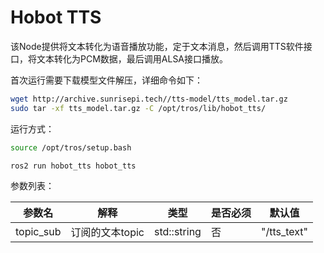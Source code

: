 # Hobot TTS

该Node提供将文本转化为语音播放功能，定于文本消息，然后调用TTS软件接口，将文本转化为PCM数据，最后调用ALSA接口播放。

首次运行需要下载模型文件解压，详细命令如下：

```bash
wget http://archive.sunrisepi.tech//tts-model/tts_model.tar.gz
sudo tar -xf tts_model.tar.gz -C /opt/tros/lib/hobot_tts/
```

运行方式：

```bash
source /opt/tros/setup.bash

ros2 run hobot_tts hobot_tts
```

参数列表：

| 参数名          | 解释            | 类型        | 是否必须 | 默认值      |
| --------------- | -------------- | ----------- | --------| ----------- |
| topic_sub       | 订阅的文本topic | std::string | 否      | "/tts_text" |
